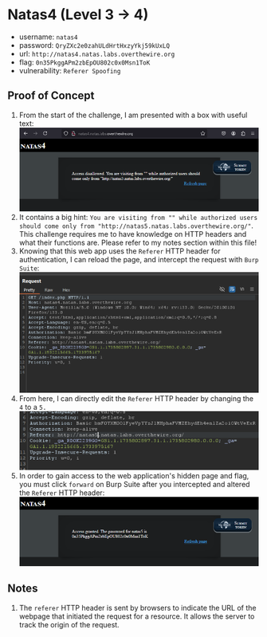 # Natas4 (Level 3 -> 4)

  * username: `natas4`   
  * password: `QryZXc2e0zahULdHrtHxzyYkj59kUxLQ`  
  * url: `http://natas4.natas.labs.overthewire.org`  
  * flag: `0n35PkggAPm2zbEpOU802c0x0Msn1ToK`  
  * vulnerability: `Referer Spoofing`  

## Proof of Concept

1. From the start of the challenge, I am presented with a box with useful text:  
![descript](images/natas4-home.png)  
2. It contains a big hint: `You are visiting from "" while authorized users should come only from "http://natas5.natas.labs.overthewire.org/"`. This challenge requires me to have knowledge on HTTP headers and what their functions are. Please refer to my notes section within this file! 
3. Knowing that this web app uses the `Referer` HTTP header for authentication, I can reload the page, and intercept the request with `Burp Suite`:  
![descript](images/natas4-intercept.png)  
4. From here, I can directly edit the `Referer` HTTP header by changing the `4` to a `5.`  
![descript](images/natas4-alter.png)  
5. In order to gain access to the web application's hidden page and flag, you must click `forward` on Burp Suite after you intercepted and altered the `Referer` HTTP header:   
![descript](images/natas4-flag.png)

## Notes
1. The `referer` HTTP header is sent by browsers to indicate the URL of the webpage that initiated the request for a resource. It allows the server to track the origin of the request. 
